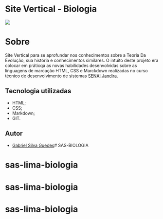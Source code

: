 # Site Vertical - Biologia
![](./screenshot/telainicial.png)

# Sobre
Site Vertical para se aprofundar nos conhecimentos sobre a Teoria Da Evolução, sua história e conhecimentos similares.
O intuito deste projeto era colocar em práticqa as novas habilidades desenvolvidas sobre as linguagens de marcação HTML, CSS e Marckdown realizadas no curso técnico de desenvolvimento de sistemas [SENAI Jandira](https://sp.senai.br/unidade/jandira/).

## Tecnologia utilizadas
- HTML;
- CSS;
- Markdown;
- GIT.

## Autor

- [Gabriel Silva Guedes](https://www.linkedin.com/in/gabriel-guedes-84b507327/)# SAS-BIOLOGIA
# sas-lima-biologia
# sas-lima-biologia
# sas-lima-biologia
